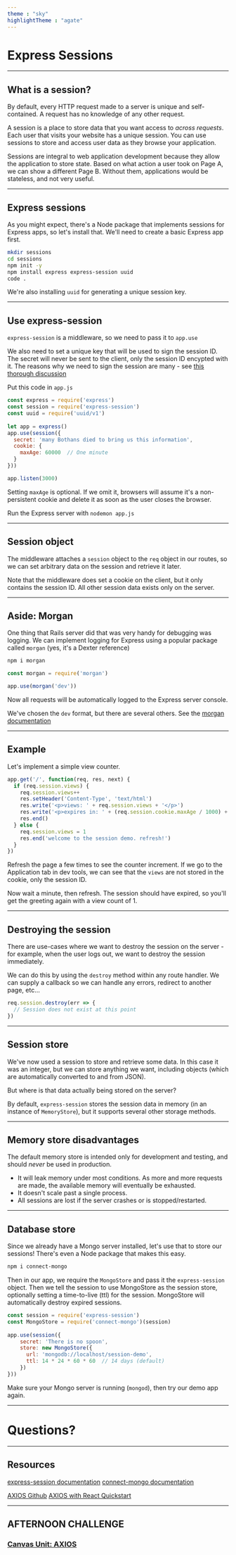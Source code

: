 ```yaml
---
theme : "sky"
highlightTheme : "agate"
---
```


<style>
    .reveal .slides {
      zoom: 1 !important;
      height: auto !important;
    }
    .reveal .slides section {
      top: 50% !important;
      transform: translateY(-50%) !important;
      zoom: 0.75 !important;
    }
    .reveal pre {
        width: 100% !important;
    }
    .reveal section pre code {
        overflow: hidden !important;
        max-height: none !important;
        white-space: pre-wrap !important;
    }
    .reveal img {
        border: none !important;
        background: none !important;
    }
</style>

# Express Sessions

---

## What is a session?

By default, every HTTP request made to a server is unique and self-contained. A request has no knowledge of any other request.

A session is a place to store data that you want access to _across requests_. Each user that visits your website has a unique session.  You can use sessions to store and access user data as they browse your application.

Sessions are integral to web application development because they allow the application to store state. Based on what action a user took on Page A, we can show a different Page B. Without them, applications would be stateless, and not very useful.

---

## Express sessions

As you might expect, there's a Node package that implements sessions for Express apps, so let's install that. We'll need to create a basic Express app first.

```sh
mkdir sessions
cd sessions
npm init -y
npm install express express-session uuid
code .
```

We're also installing `uuid` for generating a unique session key.

---

## Use express-session

`express-session` is a middleware, so we need to pass it to `app.use`

We also need to set a unique key that will be used to sign the session ID. The secret will never be sent to the client, only the session ID encypted with it. The reasons why we need to sign the session are many - see [this thorough discussion](https://hueniverse.com/on-securing-web-session-ids-b90f566b3786)

Put this code in `app.js`

```js
const express = require('express')
const session = require('express-session')
const uuid = require('uuid/v1') 
 
let app = express()
app.use(session({
  secret: 'many Bothans died to bring us this information',
  cookie: {
    maxAge: 60000  // One minute
  } 
}))

app.listen(3000)
```

Setting `maxAge` is optional. If we omit it, browsers will assume it's a non-persistent cookie and delete it as soon as the user closes the browser.

Run the Express server with `nodemon app.js`

---

## Session object

The middleware attaches a `session` object to the `req` object in our routes, so we can set arbitrary data on the session and retrieve it later. 

Note that the middleware does set a cookie on the client, but it only contains the session ID. All other session data exists only on the server.

---

## Aside: Morgan

One thing that Rails server did that was very handy for debugging was logging. We can implement logging for Express using a popular package called `morgan` (yes, it's a Dexter reference)

```sh
npm i morgan
```

```js
const morgan = require('morgan')

app.use(morgan('dev'))
```

Now all requests will be automatically logged to the Express server console.

We've chosen the `dev` format, but there are several others. See the [morgan documentation](https://www.npmjs.com/package/morgan)

---

## Example

Let's implement a simple view counter.

```js
app.get('/', function(req, res, next) {
  if (req.session.views) {
    req.session.views++
    res.setHeader('Content-Type', 'text/html')
    res.write('<p>views: ' + req.session.views + '</p>')
    res.write('<p>expires in: ' + (req.session.cookie.maxAge / 1000) + 's</p>')
    res.end()
  } else {
    req.session.views = 1
    res.end('welcome to the session demo. refresh!')
  }
})
```

Refresh the page a few times to see the counter increment. If we go to the Application tab in dev tools, we can see that the `views` are not stored in the cookie, only the session ID.

Now wait a minute, then refresh. The session should have expired, so you'll get the greeting again with a view count of 1.

---

## Destroying the session

There are use-cases where we want to destroy the session on the server - for example, when the user logs out, we want to destroy the session immediately.

We can do this by using the `destroy` method within any route handler. We can supply a callback so we can handle any errors, redirect to another page, etc...

```js
req.session.destroy(err => {
  // Session does not exist at this point
})
```

---

## Session store

We've now used a session to store and retrieve some data. In this case it was an integer, but we can store anything we want, including objects (which are automatically converted to and from JSON).

But where is that data actually being stored on the server?

By default, `express-session` stores the session data in memory (in an instance of `MemoryStore`), but it supports several other storage methods.

---

## Memory store disadvantages

The default memory store is intended only for development and testing, and should *never* be used in production.

* It will leak memory under most conditions. As more and more requests are made, the available memory will eventually be exhausted.
* It doesn't scale past a single process.
* All sessions are lost if the server crashes or is stopped/restarted.

---

## Database store

Since we already have a Mongo server installed, let's use that to store our sessions! There's even a Node package that makes this easy.

```sh
npm i connect-mongo
```

Then in our app, we require the `MongoStore` and pass it the `express-session` object. Then we tell the session to use MongoStore as the session store, optionally setting a time-to-live (ttl) for the session. MongoStore will automatically destroy expired sessions.

```js
const session = require('express-session')
const MongoStore = require('connect-mongo')(session)
 
app.use(session({
    secret: 'There is no spoon',
    store: new MongoStore({
      url: 'mongodb://localhost/session-demo',
      ttl: 14 * 24 * 60 * 60  // 14 days (default)
    })
}))
```

Make sure your Mongo server is running (`mongod`), then try our demo app again.

---

# Questions?

---

## Resources

[express-session documentation](https://www.npmjs.com/package/express-session)
[connect-mongo documentation](https://www.npmjs.com/package/connect-mongo)

[AXIOS Github](https://github.com/axios/axios)
[AXIOS with React Quickstart](https://alligator.io/react/axios-react/)

---

## AFTERNOON CHALLENGE

### [Canvas Unit: AXIOS](https://coderacademy.instructure.com/courses/144/pages/unit-axios)

